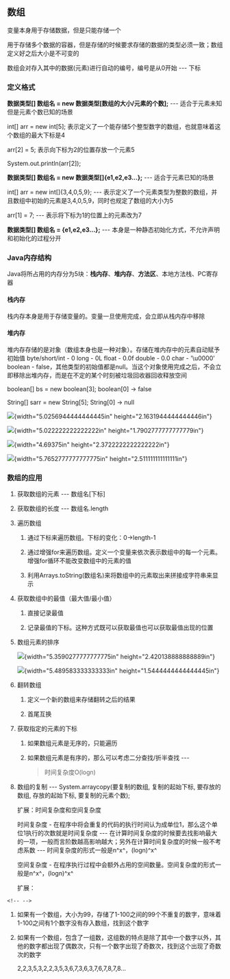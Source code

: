 ## **数组**

变量本身用于存储数据，但是只能存储一个

用于存储多个数据的容器，但是存储的时候要求存储的数据的类型必须一致；数组定义好之后大小是不可变的

数组会对存入其中的数据(元素)进行自动的编号，编号是从0开始 \-\-- 下标

### 定义格式

**数据类型\[\] 数组名 = new 数据类型\[数组的大小/元素的个数\];** \-\--
适合于元素未知但是元素个数已知的场景

int\[\] arr = new int\[5\];
表示定义了一个能存储5个整型数字的数组，也就意味着这个数组的最大下标是4

arr\[2\] = 5; 表示向下标为2的位置存放一个元素5

System.out.println(arr\[2\]);

**数据类型\[\] 数组名 = new 数据类型\[\]{e1,e2,e3\...};** \-\--
适合于元素已知的场景

int\[\] arr = new int\[\]{3,4,0,5,9}; \-\--
表示定义了一个元素类型为整数的数组，并且数组中初始的元素是3,4,0,5,9，同时也规定了数组的大小为5

arr\[1\] = 7; \-\-- 表示将下标为1的位置上的元素改为7

**数据类型\[\] 数组名 = {e1,e2,e3\...};** \-\--
本身是一种静态初始化方式，不允许声明和初始化的过程分开

### Java内存结构

Java将所占用的内存分为5块：**栈内存**、**堆内存**、**方法区**、本地方法栈、PC寄存器

#### 栈内存

栈内存本身是用于存储变量的。变量一旦使用完成，会立即从栈内存中移除

#### 堆内存

堆内存存储的是对象（数组本身也是一种对象）。存储在堆内存中的元素自动赋予初始值
byte/short/int - 0 long - 0L float - 0.0f double - 0.0 char - '\\u0000'
boolean -
false，其他类型的初始值都是null。当这个对象使用完成之后，不会立即移除出堆内存，而是在不定的某个时刻被垃圾回收器回收释放空间

boolean\[\] bs = new boolean\[3\]; boolean\[0\] -\> false

String\[\] sarr = new String\[5\]; String\[0\] -\> null

![](media/image1.png){width="5.0256944444444445in"
height="2.1631944444444446in"}

![](media/image2.png){width="5.022222222222222in"
height="1.7902777777777779in"}

![](media/image3.png){width="4.69375in" height="2.3722222222222222in"}

![](media/image4.png){width="5.7652777777777775in"
height="2.511111111111111in"}

### 数组的应用

1.  获取数组的元素 \-\-- 数组名\[下标\]

2.  获取数组的长度 \-\-- 数组名.length

3.  遍历数组

    1.  通过下标来遍历数组。下标的变化：0-\>length-1

    2.  通过增强for来遍历数组。定义一个变量来依次表示数组中的每一个元素。增强for循环不能改变数组中的元素的值

    3.  利用Arrays.toString(数组名)来将数组中的元素取出来拼接成字符串来显示

4.  获取数组中的最值（最大值/最小值）

    1.  直接记录最值

    2.  记录最值的下标。这种方式既可以获取最值也可以获取最值出现的位置

5.  数组元素的排序

    ![](media/image5.png){width="5.3590277777777775in"
    height="2.420138888888889in"}

    ![](media/image6.png){width="5.489583333333333in"
    height="1.5444444444444445in"}

6.  翻转数组

    1.  定义一个新的数组来存储翻转之后的结果

    2.  首尾互换

7.  获取指定的元素的下标

    1.  如果数组元素是无序的，只能遍历

    2.  如果数组元素是有序的，那么可以考虑二分查找/折半查找 \-\--
        > 时间复杂度O(logn)

8.  数组的复制 \-\-- System.arraycopy(要复制的数组, 复制的起始下标,
    要存放的数组, 存放的起始下标, 要复制的元素个数);

    扩展：时间复杂度和空间复杂度

    时间复杂度 -
    在程序中将会重复的代码的执行时间认为成单位1，那么这个单位1执行的次数就是时间复杂度
    \-\--
    在计算时间复杂度的时候要去找影响最大的一项，一般而言阶数越高影响越大；另外在计算时间复杂度的时候一般不考虑系数
    \-\-- 时间复杂度的形式一般是n^x^，(logn)^x^

    空间复杂度 -
    在程序执行过程中会额外占用的空间数量。空间复杂度的形式一般是n^x^，(logn)^x^

    扩展：

```{=html}
<!-- -->
```
1.  如果有一个数组，大小为99，存储了1-100之间的99个不重复的数字，意味着1-100之间有1个数字没有存入数组，找到这个数字

2.  如果有一个数组，包含了一组数，这组数的特点是除了其中一个数字以外，其他的数字都出现了偶数次，只有一个数字出现了奇数次，找到这个出现了奇数次的数字

    2,2,3,5,3,2,2,3,5,3,6,7,3,6,3,7,6,7,8,7,8\...
